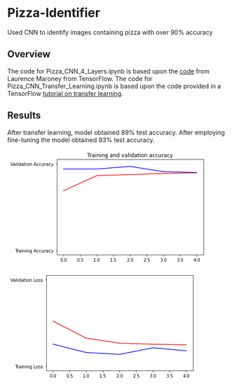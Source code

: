 # Pizza-Identifier
Used CNN to identify images containing pizza with over 90% accuracy

## Overview

The code for Pizza_CNN_4_Layers.ipynb is based upon the [code](https://colab.research.google.com/github/lmoroney/dlaicourse/blob/master/Course%202%20-%20Part%204%20-%20Lesson%202%20-%20Notebook%20(Cats%20v%20Dogs%20Augmentation).ipynb) from Laurence Maroney from TensorFlow. The code for Pizza_CNN_Transfer_Learning.ipynb is based upon the code provided in a TensorFlow [tutorial on transfer learning](https://colab.research.google.com/github/keras-team/keras-io/blob/master/guides/ipynb/transfer_learning.ipynb#scrollTo=oJBFccp1gBp4).

## Results

After transfer learning, model obtained 89% test accuracy. After employing fine-tuning the model obtained 93% test accuracy. 

![acc](images/final_performance_acc.png)

![lss](images/final_performance_loss.png)
